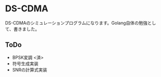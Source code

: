 # DS-CDMA
DS-CDMAのシミュレーションプログラムになります。Golang自体の勉強として、書きました。

## ToDo
- BPSK変調 <済>
- 符号生成実装
- SNRの計算式実装
